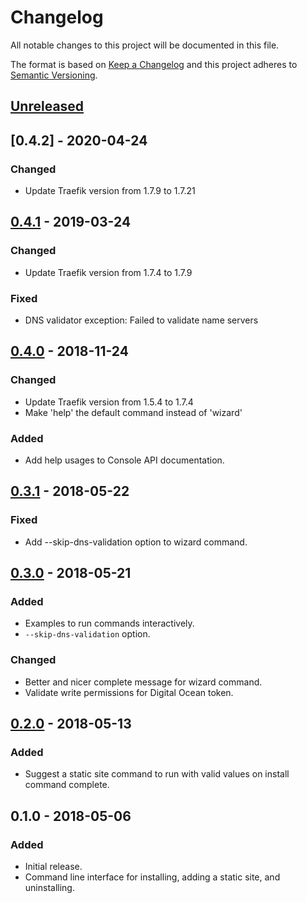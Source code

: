 # Changelog
All notable changes to this project will be documented in this file.

The format is based on [Keep a Changelog](http://keepachangelog.com/en/1.0.0/)
and this project adheres to [Semantic Versioning](http://semver.org/spec/v2.0.0.html).

## [Unreleased]

## [0.4.2] - 2020-04-24
### Changed
- Update Traefik version from 1.7.9 to 1.7.21

## [0.4.1] - 2019-03-24
### Changed
- Update Traefik version from 1.7.4 to 1.7.9
### Fixed
- DNS validator exception: Failed to validate name servers

## [0.4.0] - 2018-11-24
### Changed
- Update Traefik version from 1.5.4 to 1.7.4
- Make 'help' the default command instead of 'wizard'
### Added
- Add help usages to Console API documentation.

## [0.3.1] - 2018-05-22
### Fixed
- Add --skip-dns-validation option to wizard command.

## [0.3.0] - 2018-05-21
### Added
- Examples to run commands interactively.
- `--skip-dns-validation` option.
### Changed
- Better and nicer complete message for wizard command.
- Validate write permissions for Digital Ocean token.

## [0.2.0] - 2018-05-13
### Added
- Suggest a static site command to run with valid values on install command complete.

## 0.1.0 - 2018-05-06
### Added
- Initial release.
- Command line interface for installing, adding a static site, and uninstalling.

[Unreleased]: https://github.com/chrif/cocotte/compare/0.4.1...HEAD
[0.4.1]: https://github.com/chrif/cocotte/compare/0.4.0...0.4.1
[0.4.0]: https://github.com/chrif/cocotte/compare/0.3.1...0.4.0
[0.3.1]: https://github.com/chrif/cocotte/compare/0.3.0...0.3.1
[0.3.0]: https://github.com/chrif/cocotte/compare/0.2.0...0.3.0
[0.2.0]: https://github.com/chrif/cocotte/compare/0.1.0...0.2.0
